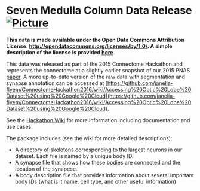 Seven Medulla Column Data Release      [![Picture](https://raw.github.com/janelia-flyem/janelia-flyem.github.com/master/images/HHMI_Janelia_Color_Alternate_180x40.png)](http://www.janelia.org)
====

**This data is made available under the Open Data Commons Attribution License: http://opendatacommons.org/licenses/by/1.0/. A simple description of the license is provided [here](http://opendatacommons.org/licenses/by/summary/)**

This data was released as part of the 2015 Connectome Hackathon and represents the connectome at a slightly earlier snapshot of our 2015 PNAS [paper](http://www.pnas.org/content/112/44/13711.abstract).  A more up-to-date version of the raw data with segmentation and synapse annotation can be accessed at [https://github.com/janelia-flyem/ConnectomeHackathon2016/wiki/Accessing%20Optic%20Lobe%20Dataset%20using%20Google%20Cloud](https://github.com/janelia-flyem/ConnectomeHackathon2016/wiki/Accessing%20Optic%20Lobe%20Dataset%20using%20Google%20Cloud).

See the [Hackathon Wiki](https://github.com/janelia-flyem/ConnectomeHackathon2015/wiki) for more information including documentation and use cases.

The package includes (see the wiki for more detailed descriptions):
* A directory of skeletons corresponding to the largest neurons in our dataset.  Each file is named by a unique body ID.
* A synapse file that shows how these bodies are connected and the location of the synapese.
* A body description file that provides information about several important body IDs (what is it name, cell type, and other useful information)
